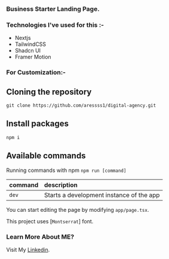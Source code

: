### Business Starter Landing Page.

### Technologies I've used for this :-

- Nextjs
- TailwindCSS
- Shadcn UI
- Framer Motion


### For Customization:-

## Cloning the repository

```shell
git clone https://github.com/aressss1/digital-agency.git
```

## Install packages

```shell
npm i
```

## Available commands

Running commands with npm `npm run [command]`

| command         | description                              |
| :-------------- | :--------------------------------------- |
| `dev`           | Starts a development instance of the app |


You can start editing the page by modifying `app/page.tsx`. 

This project uses [`Montserrat`] font.

### Learn More About ME?

Visit My [Linkedin](https://www.linkedin.com/in/faizan-asghar-806794280/).


